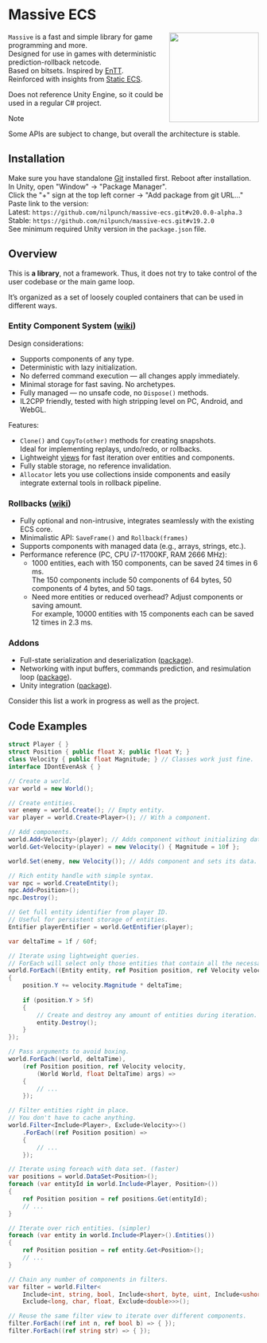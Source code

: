 # Massive ECS

<img align="right" width="180" height="180" src="https://github.com/user-attachments/assets/2a7bb2d3-75f1-43cd-8ac9-9ffb2edc0056" />

`Massive` is a fast and simple library for game programming and more.  
Designed for use in games with deterministic prediction-rollback netcode.  
Based on bitsets. Inspired by [EnTT](https://github.com/skypjack/entt).  
Reinforced with insights from [Static ECS](https://github.com/Felid-Force-Studios/StaticEcs).

Does not reference Unity Engine, so it could be used in a regular C# project.

> [!NOTE]
> Some APIs are subject to change, but overall the architecture is stable.

## Installation

Make sure you have standalone [Git](https://git-scm.com/downloads) installed first. Reboot after installation.  
In Unity, open "Window" -> "Package Manager".  
Click the "+" sign at the top left corner -> "Add package from git URL..."  
Paste link to the version:  
Latest: `https://github.com/nilpunch/massive-ecs.git#v20.0.0-alpha.3`  
Stable: `https://github.com/nilpunch/massive-ecs.git#v19.2.0`  
See minimum required Unity version in the `package.json` file.

## Overview

This is **a library**, not a framework. Thus, it does not try to take control of the user codebase or the main game loop.

It’s organized as a set of loosely coupled containers that can be used in different ways.

### Entity Component System ([wiki](https://github.com/nilpunch/massive-ecs/wiki/Entity-Component-System))

Design considerations:

- Supports components of any type.
- Deterministic with lazy initialization.
- No deferred command execution — all changes apply immediately.
- Minimal storage for fast saving. No archetypes.
- Fully managed — no unsafe code, no `Dispose()` methods.
- IL2CPP friendly, tested with high stripping level on PC, Android, and WebGL.

Features:

- `Clone()` and `CopyTo(other)` methods for creating snapshots.  
  Ideal for implementing replays, undo/redo, or rollbacks.
- Lightweight [views](https://github.com/nilpunch/massive-ecs/wiki/Entity-Component-System#views) for fast iteration over entities and components.
- Fully stable storage, no reference invalidation.
- `Allocator` lets you use collections inside components and easily integrate external tools in rollback pipeline.

### Rollbacks ([wiki](https://github.com/nilpunch/massive-ecs/wiki/Rollbacks))

- Fully optional and non-intrusive, integrates seamlessly with the existing ECS core.
- Minimalistic API: `SaveFrame()` and `Rollback(frames)`
- Supports components with managed data (e.g., arrays, strings, etc.).
- Performance reference (PC, CPU i7-11700KF, RAM 2666 MHz):  
  - 1000 entities, each with 150 components, can be saved 24 times in 6 ms.  
    The 150 components include 50 components of 64 bytes, 50 components of 4 bytes, and 50 tags.
  - Need more entities or reduced overhead? Adjust components or saving amount.  
    For example, 10000 entities with 15 components each can be saved 12 times in 2.3 ms.

### Addons

- Full-state serialization and deserialization ([package](https://github.com/nilpunch/massive-serialization)).
- Networking with input buffers, commands prediction, and resimulation loop ([package](https://github.com/nilpunch/massive-netcode)).
- Unity integration ([package](https://github.com/nilpunch/massive-unity-integration)).

Consider this list a work in progress as well as the project.

## Code Examples

```cs
struct Player { }
struct Position { public float X; public float Y; }
class Velocity { public float Magnitude; } // Classes work just fine.
interface IDontEvenAsk { }

// Create a world.
var world = new World();

// Create entities.
var enemy = world.Create(); // Empty entity.
var player = world.Create<Player>(); // With a component.

// Add components.
world.Add<Velocity>(player); // Adds component without initializing data.
world.Get<Velocity>(player) = new Velocity() { Magnitude = 10f };

world.Set(enemy, new Velocity()); // Adds component and sets its data.

// Rich entity handle with simple syntax.
var npc = world.CreateEntity();
npc.Add<Position>();
npc.Destroy();

// Get full entity identifier from player ID.
// Useful for persistent storage of entities.
Entifier playerEntifier = world.GetEntifier(player);

var deltaTime = 1f / 60f;

// Iterate using lightweight queries.
// ForEach will select only those entities that contain all the necessary components.
world.ForEach((Entity entity, ref Position position, ref Velocity velocity) =>
{
	position.Y += velocity.Magnitude * deltaTime;
    
	if (position.Y > 5f)
	{
		// Create and destroy any amount of entities during iteration.
		entity.Destroy();
	}
});

// Pass arguments to avoid boxing.
world.ForEach((world, deltaTime),
	(ref Position position, ref Velocity velocity,
		(World World, float DeltaTime) args) =>
	{
		// ...
	});

// Filter entities right in place.
// You don't have to cache anything.
world.Filter<Include<Player>, Exclude<Velocity>>()
	.ForEach((ref Position position) =>
	{
		// ...
	});

// Iterate using foreach with data set. (faster)
var positions = world.DataSet<Position>();
foreach (var entityId in world.Include<Player, Position>())
{
	ref Position position = ref positions.Get(entityId);
	// ...
}

// Iterate over rich entities. (simpler)
foreach (var entity in world.Include<Player>().Entities())
{
	ref Position position = ref entity.Get<Position>();
	// ...
}

// Chain any number of components in filters.
var filter = world.Filter<
	Include<int, string, bool, Include<short, byte, uint, Include<ushort>>>,
	Exclude<long, char, float, Exclude<double>>>();

// Reuse the same filter view to iterate over different components.
filter.ForEach((ref int n, ref bool b) => { });
filter.ForEach((ref string str) => { });
```
